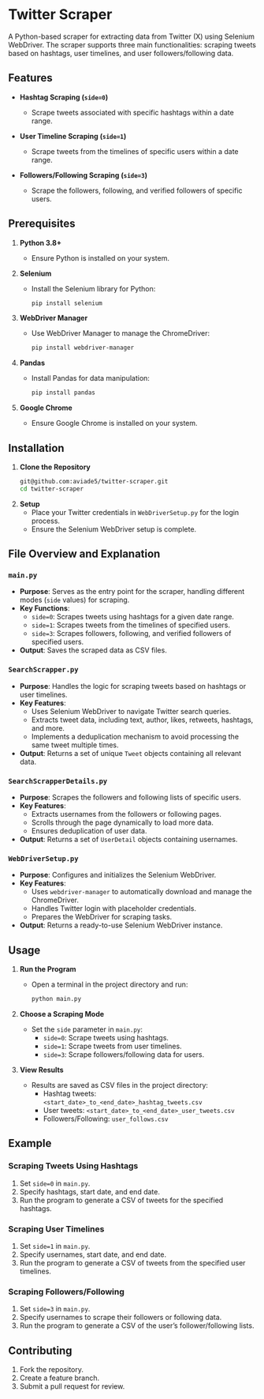 # Twitter Scraper

A Python-based scraper for extracting data from Twitter (X) using Selenium WebDriver. The scraper supports three main functionalities: scraping tweets based on hashtags, user timelines, and user followers/following data.

## Features

- **Hashtag Scraping (`side=0`)**
  - Scrape tweets associated with specific hashtags within a date range.
  
- **User Timeline Scraping (`side=1`)**
  - Scrape tweets from the timelines of specific users within a date range.
  
- **Followers/Following Scraping (`side=3`)**
  - Scrape the followers, following, and verified followers of specific users.

## Prerequisites

1. **Python 3.8+**
   - Ensure Python is installed on your system.
   
2. **Selenium**
   - Install the Selenium library for Python:
     ```bash
     pip install selenium
     ```

3. **WebDriver Manager**
   - Use WebDriver Manager to manage the ChromeDriver:
     ```bash
     pip install webdriver-manager
     ```

4. **Pandas**
   - Install Pandas for data manipulation:
     ```bash
     pip install pandas
     ```

5. **Google Chrome**
   - Ensure Google Chrome is installed on your system.

## Installation

1. **Clone the Repository**
   ```bash
   git@github.com:aviade5/twitter-scraper.git
   cd twitter-scraper

2. **Setup**
   - Place your Twitter credentials in `WebDriverSetup.py` for the login process.
   - Ensure the Selenium WebDriver setup is complete.

## File Overview and Explanation

### `main.py`
- **Purpose**: Serves as the entry point for the scraper, handling different modes (`side` values) for scraping.
- **Key Functions**:
  - `side=0`: Scrapes tweets using hashtags for a given date range.
  - `side=1`: Scrapes tweets from the timelines of specified users.
  - `side=3`: Scrapes followers, following, and verified followers of specified users.
- **Output**: Saves the scraped data as CSV files.

### `SearchScrapper.py`
- **Purpose**: Handles the logic for scraping tweets based on hashtags or user timelines.
- **Key Features**:
  - Uses Selenium WebDriver to navigate Twitter search queries.
  - Extracts tweet data, including text, author, likes, retweets, hashtags, and more.
  - Implements a deduplication mechanism to avoid processing the same tweet multiple times.
- **Output**: Returns a set of unique `Tweet` objects containing all relevant data.

### `SearchScrapperDetails.py`
- **Purpose**: Scrapes the followers and following lists of specific users.
- **Key Features**:
  - Extracts usernames from the followers or following pages.
  - Scrolls through the page dynamically to load more data.
  - Ensures deduplication of user data.
- **Output**: Returns a set of `UserDetail` objects containing usernames.

### `WebDriverSetup.py`
- **Purpose**: Configures and initializes the Selenium WebDriver.
- **Key Features**:
  - Uses `webdriver-manager` to automatically download and manage the ChromeDriver.
  - Handles Twitter login with placeholder credentials.
  - Prepares the WebDriver for scraping tasks.
- **Output**: Returns a ready-to-use Selenium WebDriver instance.

## Usage

1. **Run the Program**
   - Open a terminal in the project directory and run:
     ```bash
     python main.py
     ```

2. **Choose a Scraping Mode**
   - Set the `side` parameter in `main.py`:
     - `side=0`: Scrape tweets using hashtags.
     - `side=1`: Scrape tweets from user timelines.
     - `side=3`: Scrape followers/following data for users.

3. **View Results**
   - Results are saved as CSV files in the project directory:
     - Hashtag tweets: `<start_date>_to_<end_date>_hashtag_tweets.csv`
     - User tweets: `<start_date>_to_<end_date>_user_tweets.csv`
     - Followers/Following: `user_follows.csv`

## Example

### Scraping Tweets Using Hashtags
1. Set `side=0` in `main.py`.
2. Specify hashtags, start date, and end date.
3. Run the program to generate a CSV of tweets for the specified hashtags.

### Scraping User Timelines
1. Set `side=1` in `main.py`.
2. Specify usernames, start date, and end date.
3. Run the program to generate a CSV of tweets from the specified user timelines.

### Scraping Followers/Following
1. Set `side=3` in `main.py`.
2. Specify usernames to scrape their followers or following data.
3. Run the program to generate a CSV of the user’s follower/following lists.

## Contributing

1. Fork the repository.
2. Create a feature branch.
3. Submit a pull request for review.
